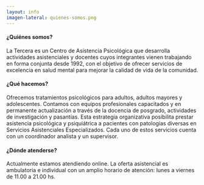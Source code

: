 ```yaml
---
layout: info
imagen-lateral: quienes-somos.png
---
```

#### ¿Quiénes somos?
La Tercera es un Centro de Asistencia Psicológica que desarrolla actividades asistenciales y docentes cuyos integrantes vienen trabajando en forma conjunta desde 1992, con el objetivo de ofrecer servicios de excelencia en salud mental para mejorar la calidad de vida de la comunidad.
  
#### ¿Qué hacemos?
Ofrecemos tratamientos psicológicos para adultos, adultos mayores y adolescentes.
Contamos con equipos profesionales capacitados y en permanente actualización a través de la docencia de posgrado, actividades de investigación y pasantías.
Esta estrategia organizativa posibilita prestar asistencia psicológica y psiquiátrica a pacientes con patologías diversas en Servicios Asistenciales Especializados.
Cada uno de estos servicios cuenta con un coordinador analista y un supervisor.
  
#### ¿Dónde atenderse?
Actualmente estamos atendiendo online. La oferta asistencial es ambulatoria e individual con un amplio horario de atención: lunes a viernes de 11.00 a 21.00 hs.
  